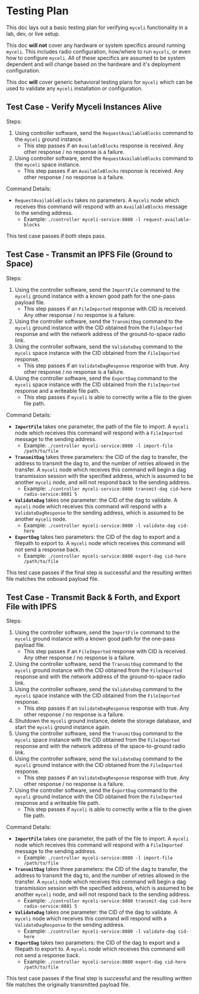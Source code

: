 # Testing Plan

This doc lays out a basic testing plan for verifying `myceli` functionality in a lab, dev, or live setup.

This doc **will not** cover any hardware or system specifics around running `myceli`. This includes radio configuration, how/where to run `myceli`, or even how to configure `myceli`. All of these specifics are assumed to be system dependent and will change based on the hardware and it's deployment configuration. 

This doc **will** cover generic behavioral testing plans for `myceli` which can be used to validate any `myceli` installation or configuration.

## Test Case - Verify Myceli Instances Alive

Steps:
1. Using controller software, send the `RequestAvailableBlocks` command to the `myceli` ground instance.
    - This step passes if an `AvailableBlocks` response is received. Any other response / no response is a failure.
1. Using controller software, send the `RequestAvailableBlocks` command to the `myceli` space instance.
    - This step passes if an `AvailableBlocks` response is received. Any other response / no response is a failure.

Command Details:
- `RequestAvailableBlocks` takes no parameters. A `myceli` node which receives this command will respond with an `AvailableBlocks` message to the sending address.
    - Example: `./controller myceli-service:8080 -l request-available-blocks`

This test case passes if both steps pass.

## Test Case - Transmit an IPFS File (Ground to Space)

Steps:
1. Using the controller software, send the `ImportFile` command to the `myceli` ground instance with a known good path for the one-pass payload file.
    - This step passes if an `FileImported` response with CID is received. Any other response / no response is a failure.
1. Using the controller software, send the `TransmitDag` command to the `myceli` ground instance with the CID obtained from the `FileImported` response and with the network address of the ground-to-space radio link.
1. Using the controller software, send the `ValidateDag` command to the `myceli` space instance with the CID obtained from the `FileImported` response.
    - This step passes if an `ValidateDagResponse` response with true. Any other response / no response is a failure.
1. Using the controller software, send the `ExportDag` command to the `myceli` space instance with the CID obtained from the `FileImported` response and a writeable file path.
    - This step passes if `myceli` is able to correctly write a file to the given file path.

Command Details:
- **`ImportFile`** takes one parameter, the path of the file to import. A `myceli` node which receives this command will respond with a `FileImported` message to the sending address.
    - Example: `./controller myceli-service:8080 -l import-file /path/to/file`
- **`TransmitDag`** takes three parameters: the CID of the dag to transfer, the address to transmit the dag to, and the number of retries allowed in the transfer. A `myceli` node which receives this command will begin a dag transmission session with the specified address, which is assumed to be another `myceli` node, and will not respond back to the sending address.
    - Example: `./controller myceli-service:8080 transmit-dag cid-here radio-service:8081 5`
- **`ValidateDag`** takes one parameter: the CID of the dag to validate. A `myceli` node which receives this command will respond with a `ValidateDagResponse` to the sending address, which is assumed to be another `myceli` node.
    - Example: `./controller myceli-service:8080 -l validate-dag cid-here`
- **`ExportDag`** takes two parameters: the CID of the dag to export and a filepath to export to. A `myceli` node which receives this command will not send a response back.
    - Example: `./controller myceli-service:8080 export-dag cid-here /path/to/file`

This test case passes if the final step is successful and the resulting written file matches the onboard payload file.

## Test Case - Transmit Back & Forth, and Export File with IPFS

Steps:
1. Using the controller software, send the `ImportFile` command to the `myceli` ground instance with a known good path for the one-pass payload file.
    - This step passes if an `FileImported` response with CID is received. Any other response / no response is a failure.
1. Using the controller software, send the `TransmitDag` command to the `myceli` ground instance with the CID obtained from the `FileImported` response and with the network address of the ground-to-space radio link.
1. Using the controller software, send the `ValidateDag` command to the `myceli` space instance with the CID obtained from the `FileImported` response.
    - This step passes if an `ValidateDagResponse` response with true. Any other response / no response is a failure.
1. Shutdown the `myceli` ground instance, delete the storage database, and start the `myceli` ground instance again.
1. Using the controller software, send the `TransmitDag` command to the `myceli` space instance with the CID obtained from the `FileImported` response and with the network address of the space-to-ground radio link.
1. Using the controller software, send the `ValidateDag` command to the `myceli` ground instance with the CID obtained from the `FileImported` response.
    - This step passes if an `ValidateDagResponse` response with true. Any other response / no response is a failure.
1. Using the controller software, send the `ExportDag` command to the `myceli` ground instance with the CID obtained from the `FileImported` response and a writeable file path.
    - This step passes if `myceli` is able to correctly write a file to the given file path.

Command Details:
- **`ImportFile`** takes one parameter, the path of the file to import. A `myceli` node which receives this command will respond with a `FileImported` message to the sending address.
    - Example: `./controller myceli-service:8080 -l import-file /path/to/file`
- **`TransmitDag`** takes three parameters: the CID of the dag to transfer, the address to transmit the dag to, and the number of retries allowed in the transfer. A `myceli` node which receives this command will begin a dag transmission session with the specified address, which is assumed to be another `myceli` node, and will not respond back to the sending address.
    - Example: `./controller myceli-service:8080 transmit-dag cid-here radio-service:8081 5`
- **`ValidateDag`** takes one parameter: the CID of the dag to validate. A `myceli` node which receives this command will respond with a `ValidateDagResponse` to the sending address.
    - Example: `./controller myceli-service:8080 -l validate-dag cid-here`
- **`ExportDag`** takes two parameters: the CID of the dag to export and a filepath to export to. A `myceli` node which receives this command will not send a response back.
    - Example: `./controller myceli-service:8080 export-dag cid-here /path/to/file`

This test case passes if the final step is successful and the resulting written file matches the originally transmitted payload file.